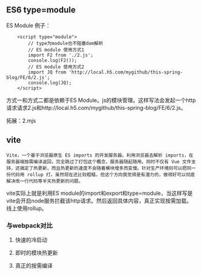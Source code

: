 <!--
 * @Author: xiuquanxu
 * @Company: kaochong
 * @Date: 2020-12-19 12:45:10
 * @LastEditors: xiuquanxu
 * @LastEditTime: 2020-12-19 13:46:11
-->
## ES6 type=module  

ES Module 例子：  
```
    <script type="module">
        // type为module也不阻塞dom解析
        // ES module 使用方式1
        import F2 from './2.js';
        console.log(F2());
        // ES module 使用方式2
        import JQ from 'http://local.h5.com/mygithub/this-spring-blog/FE/6/2.js';
        console.log(JQ);
    </script>
```  
方式一和方式二都是依赖于ES Module。js的模块管理。这样写法会发起一个http请求请求2.js和http://local.h5.com/mygithub/this-spring-blog/FE/6/2.js。  

拓展：2.mjs

## vite  

```
Vite，一个基于浏览器原生 ES imports 的开发服务器。利用浏览器去解析 imports，在服务器端按需编译返回，完全跳过了打包这个概念，服务器随起随用。同时不仅有 Vue 文件支持，还搞定了热更新，而且热更新的速度不会随着模块增多而变慢。针对生产环境则可以把同一份代码用 rollup 打。虽然现在还比较粗糙，但这个方向我觉得是有潜力的，做得好可以彻底解决改一行代码等半天热更新的问题。

```

vite实际上就是利用ES module的import和export和type=module，当这样写是vite会开启node服务拦截该http请求。然后返回具体内容，真正实现按需加载。 线上使用rollup。 

### 与webpack对比  
1. 快速的冷启动

2. 即时的模块热更新

3. 真正的按需编译